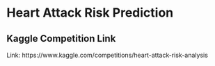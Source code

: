 <h1>Heart Attack Risk Prediction</h1>
<h2>Kaggle Competition Link</h2>
Link: https://www.kaggle.com/competitions/heart-attack-risk-analysis

